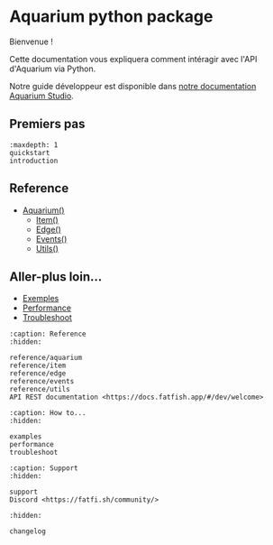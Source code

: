 # Aquarium python package

Bienvenue !

Cette documentation vous expliquera comment intéragir avec l'API d'Aquarium via Python.

Notre guide développeur est disponible dans [notre documentation Aquarium Studio](https://docs.fatfish.app/#/dev/welcome).

## Premiers pas
```{toctree}
:maxdepth: 1
quickstart
introduction
```

## Reference
- [Aquarium()](reference/aquarium.md)
  - [Item()](reference/item.md)
  - [Edge()](reference/edge.md)
  - [Events()](reference/events.md)
  - [Utils()](reference/utils.md)

## Aller-plus loin...
- [Exemples](examples.md)
- [Performance](performance.md)
- [Troubleshoot](troubleshoot.md)

```{toctree}
:caption: Reference
:hidden:

reference/aquarium
reference/item
reference/edge
reference/events
reference/utils
API REST documentation <https://docs.fatfish.app/#/dev/welcome>
```

```{toctree}
:caption: How to...
:hidden:

examples
performance
troubleshoot
```

```{toctree}
:caption: Support
:hidden:

support
Discord <https://fatfi.sh/community/>
```

```{toctree}
:hidden:

changelog
```

